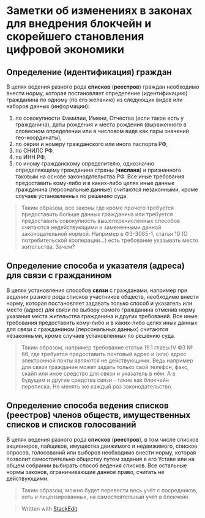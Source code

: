 
# Заметки об изменениях в законах для внедрения блокчейн и скорейшего становления цифровой экономики 
## Определение (идентификация) граждан
В целях ведения разного рода **списков** (**реестров**) граждан необходимо внести норму, которая постановляет определение (идентификацию) гражданина по одному (по его желанию)  из следующих видов или наборов данных (информации):
1. по совокупности Фамилии, Имени, Отчества (если такое есть у гражданина), даты рождения и места рождения (выраженного в словесном определении или в числовом виде как пары значений гео-координаты),
2. по серии и номеру гражданского или иного паспорта РФ,
3. по СНИЛС РФ,
4. по ИНН РФ,
5. по иному гражданскому определителю, однозначно определяющему гражданина страны (**числана**) и признанного таковым на основе законодательства РФ.
Все иные требования предоставить кому-либо и в каких-либо целях иные данные гражданина (персональные данные) считаются незаконными, кроме случаев установленных по решению суда.

> Таким образом, все законы где кроме прочего требуется предоставить больше данных гражданина или требуется предоставить совокупность вышеперечисленных способов считаются недействующими и замененными данной законодательной нормой.
> Например в ФЗ-3085-1, статья 10  (О потребительской кооперации...) есть требование указывать место жительства. Зачем?

## Определение способа и указателя (адреса) для связи с гражданином
В целях установления способов **связи** с гражданами, например при ведении разного рода списков участников обществ, необходимо внести норму, которая постановляет задавать только способ и указатель или место (адрес) для связи по выбору самого гражданина отменив норму указания места жительства гражданина и других требований.
Все иные требования предоставить кому-либо и в каких-либо целях иных данных для связи с гражданином (персональных данных) считаются незаконными, кроме случаев установленных по решению суда.

> Таким образом, например требование статьи 19.1 главы IV ФЗ № 66, где требуется предоставить почтовый адрес и (или) адрес электронной почты являются не действующими. Ведь например для связи гражданин может задать только свой телефон, факс, скайп или иное средство для связи и указатель в нём. А в будущем и другие средства связи - такие как блокчейн переписка. Не менять же каждый раз законодательство.

## Определение способа ведения списков (реестров) членов обществ, имущественных списков и списков голосований
В целях ведения разного рода **списков** (**реестров**), в том числе списков акционеров, пайщиков, имущества движимого и недвижимого, списков опросов, голосований или выборов необходимо внести норму, которая позволит самостоятельно обществу путем задания в его Уставе или на общем собрании выбирать способ ведения списков.
Все остальные нормы законов, ограничивающие данное право, считать не действующими.

> Таким образом, можно будет перевести весь учёт с посредников, хоть и лицензированных, на самостоятельный учёт в блокчейн


> Written with [StackEdit](https://stackedit.io/).
